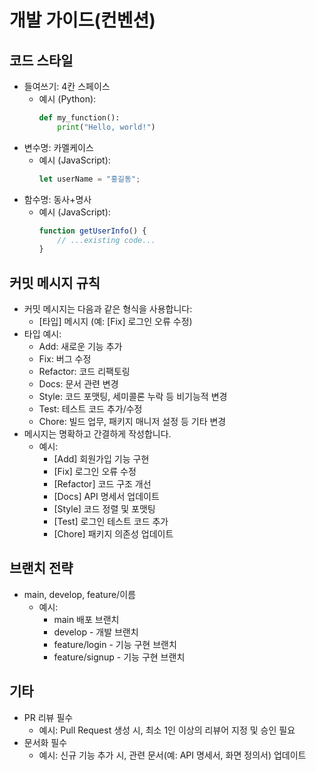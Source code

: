# 개발 가이드(컨벤션)

## 코드 스타일
- 들여쓰기: 4칸 스페이스
  - 예시 (Python):
    ```python
    def my_function():
        print("Hello, world!")
    ```
- 변수명: 카멜케이스
  - 예시 (JavaScript):
    ```javascript
    let userName = "홍길동";
    ```
- 함수명: 동사+명사
  - 예시 (JavaScript):
    ```javascript
    function getUserInfo() {
        // ...existing code...
    }
    ```

## 커밋 메시지 규칙
- 커밋 메시지는 다음과 같은 형식을 사용합니다:
  - [타입] 메시지 (예: [Fix] 로그인 오류 수정)
- 타입 예시:
  - Add: 새로운 기능 추가
  - Fix: 버그 수정
  - Refactor: 코드 리팩토링
  - Docs: 문서 관련 변경
  - Style: 코드 포맷팅, 세미콜론 누락 등 비기능적 변경
  - Test: 테스트 코드 추가/수정
  - Chore: 빌드 업무, 패키지 매니저 설정 등 기타 변경
- 메시지는 명확하고 간결하게 작성합니다.
  - 예시:
    - [Add] 회원가입 기능 구현
    - [Fix] 로그인 오류 수정
    - [Refactor] 코드 구조 개선
    - [Docs] API 명세서 업데이트
    - [Style] 코드 정렬 및 포맷팅
    - [Test] 로그인 테스트 코드 추가
    - [Chore] 패키지 의존성 업데이트

## 브랜치 전략
- main, develop, feature/이름
  - 예시:
    - main 배포 브랜치
    - develop - 개발 브랜치
    - feature/login - 기능 구현 브랜치
    - feature/signup - 기능 구현 브랜치

## 기타
- PR 리뷰 필수
  - 예시: Pull Request 생성 시, 최소 1인 이상의 리뷰어 지정 및 승인 필요
- 문서화 필수
  - 예시: 신규 기능 추가 시, 관련 문서(예: API 명세서, 화면 정의서) 업데이트
